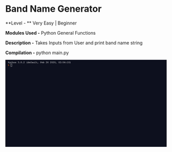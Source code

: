 # Band Name Generator

**Level - ** Very Easy | Beginner

**Modules Used -** Python General Functions

**Description -** Takes Inputs from User and print band name string

**Compilation -** python main.py

![Preview GIF](./preview.gif)



